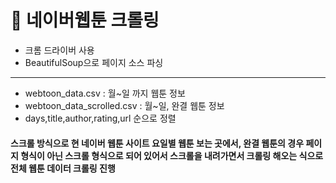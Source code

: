 # 📌 네이버웹툰 크롤링
- 크롬 드라이버 사용
- BeautifulSoup으로 페이지 소스 파싱

------------------------------------------
- webtoon_data.csv : 월~일 까지 웹툰 정보
- webtoon_data_scrolled.csv : 월~일, 완결 웹툰 정보
- days,title,author,rating,url 순으로 정렬

#### 스크롤 방식으로 현 네이버 웹툰 사이트 요일별 웹툰 보는 곳에서, 완결 웹툰의 경우 페이지 형식이 아닌 스크롤 형식으로 되어 있어서 스크롤을 내려가면서 크롤링 해오는 식으로 전체 웹툰 데이터 크롤링 진행
